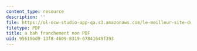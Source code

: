 ```yaml
---
content_type: resource
description: ''
file: https://ol-ocw-studio-app-qa.s3.amazonaws.com/le-meilleur-site-du-monde-entier-redux/95619bd913f84609831967841649f393_cat.png
filetype: PDF
title: a bah franchement non PDF
uid: 95619bd9-13f8-4609-8319-67841649f393
---
```

